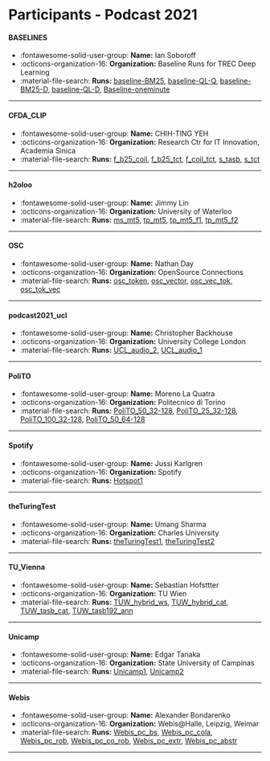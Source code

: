 # Participants - Podcast 2021 

#### BASELINES
 - :fontawesome-solid-user-group: **Name:** Ian Soboroff
 - :octicons-organization-16: **Organization:** Baseline Runs for TREC Deep Learning
 - :material-file-search: **Runs:** [baseline-BM25](./runs.md#baseline-bm25), [baseline-QL-Q](./runs.md#baseline-ql-q), [baseline-BM25-D](./runs.md#baseline-bm25-d), [baseline-QL-D](./runs.md#baseline-ql-d), [Baseline-oneminute](./runs.md#baseline-oneminute) 

---
#### CFDA_CLIP
 - :fontawesome-solid-user-group: **Name:** CHIH-TING YEH
 - :octicons-organization-16: **Organization:** Research Ctr for IT Innovation, Academia Sinica
 - :material-file-search: **Runs:** [f_b25_coil](./runs.md#f_b25_coil), [f_b25_tct](./runs.md#f_b25_tct), [f_coil_tct](./runs.md#f_coil_tct), [s_tasb](./runs.md#s_tasb), [s_tct](./runs.md#s_tct) 

---
#### h2oloo
 - :fontawesome-solid-user-group: **Name:** Jimmy Lin
 - :octicons-organization-16: **Organization:** University of Waterloo
 - :material-file-search: **Runs:** [ms_mt5](./runs.md#ms_mt5), [tp_mt5](./runs.md#tp_mt5), [tp_mt5_f1](./runs.md#tp_mt5_f1), [tp_mt5_f2](./runs.md#tp_mt5_f2) 

---
#### OSC
 - :fontawesome-solid-user-group: **Name:** Nathan Day
 - :octicons-organization-16: **Organization:** OpenSource Connections
 - :material-file-search: **Runs:** [osc_token](./runs.md#osc_token), [osc_vector](./runs.md#osc_vector), [osc_vec_tok](./runs.md#osc_vec_tok), [osc_tok_vec](./runs.md#osc_tok_vec) 

---
#### podcast2021_ucl
 - :fontawesome-solid-user-group: **Name:** Christopher Backhouse
 - :octicons-organization-16: **Organization:** University College London
 - :material-file-search: **Runs:** [UCL_audio_2](./runs.md#ucl_audio_2), [UCL_audio_1](./runs.md#ucl_audio_1) 

---
#### PoliTO
 - :fontawesome-solid-user-group: **Name:** Moreno La Quatra
 - :octicons-organization-16: **Organization:** Politecnico di Torino
 - :material-file-search: **Runs:** [PoliTO_50_32-128](./runs.md#polito_50_32-128), [PoliTO_25_32-128](./runs.md#polito_25_32-128), [PoliTO_100_32-128](./runs.md#polito_100_32-128), [PoliTO_50_64-128](./runs.md#polito_50_64-128) 

---
#### Spotify
 - :fontawesome-solid-user-group: **Name:** Jussi Karlgren
 - :octicons-organization-16: **Organization:** Spotify
 - :material-file-search: **Runs:** [Hotspot1](./runs.md#hotspot1) 

---
#### theTuringTest
 - :fontawesome-solid-user-group: **Name:** Umang Sharma
 - :octicons-organization-16: **Organization:** Charles University 
 - :material-file-search: **Runs:** [theTuringTest1](./runs.md#theturingtest1), [theTuringTest2](./runs.md#theturingtest2) 

---
#### TU_Vienna
 - :fontawesome-solid-user-group: **Name:** Sebastian Hofsttter
 - :octicons-organization-16: **Organization:** TU Wien
 - :material-file-search: **Runs:** [TUW_hybrid_ws](./runs.md#tuw_hybrid_ws), [TUW_hybrid_cat](./runs.md#tuw_hybrid_cat), [TUW_tasb_cat](./runs.md#tuw_tasb_cat), [TUW_tasb192_ann](./runs.md#tuw_tasb192_ann) 

---
#### Unicamp
 - :fontawesome-solid-user-group: **Name:** Edgar Tanaka
 - :octicons-organization-16: **Organization:** State University of Campinas
 - :material-file-search: **Runs:** [Unicamp1](./runs.md#unicamp1), [Unicamp2](./runs.md#unicamp2) 

---
#### Webis
 - :fontawesome-solid-user-group: **Name:** Alexander Bondarenko
 - :octicons-organization-16: **Organization:** Webis@Halle, Leipzig, Weimar
 - :material-file-search: **Runs:** [Webis_pc_bs](./runs.md#webis_pc_bs), [Webis_pc_cola](./runs.md#webis_pc_cola), [Webis_pc_rob](./runs.md#webis_pc_rob), [Webis_pc_co_rob](./runs.md#webis_pc_co_rob), [Webis_pc_extr](./runs.md#webis_pc_extr), [Webis_pc_abstr](./runs.md#webis_pc_abstr) 

---
